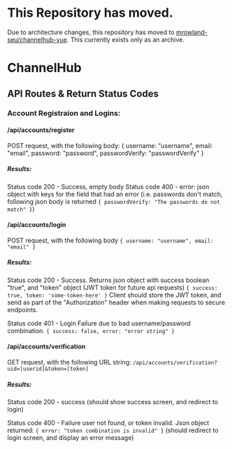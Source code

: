 # This Repository has moved.
Due to architecture changes, this repository has moved to [mrowland-seu/channelhub-vue](https://github.com/mrowland-seu/channelhub-vue). This currently exists only as an archive. 



# ChannelHub

## API Routes & Return Status Codes

### Account Registraion and Logins:

#### /api/accounts/register
POST request, with the following body:
{ username: "username", email: "email", password: "password", passwordVerify: "passwordVerify" }

##### Results:
Status code 200 - Success, empty body
Status code 400 - error: json object with keys for the field that had an error (i.e. passwords don't match, following json body is returned `{ passwordVerify: "The passwords do not match" }`)

#### /api/accounts/login
POST request, with the following body
`{ username: "username", email: "email" }`

##### Results:
Status code 200 - Success. Returns json object with success boolean "true", and "token" object (JWT token for future api requests)
`{ success: true, token: 'some-token-here' }`
Client should store the JWT token, and send as part of the "Authorization" header when making requests to secure endpoints.

Status code 401 - Login Failure due to bad username/password combination.
`{ success: false, error: "error string" }`

#### /api/accounts/verification
GET request, with the following URL string:
`/api/accounts/verification?uid=[userid]&token=[token]`

##### Results:
Status code 200 - success
(should show success screen, and redirect to login)

Status code 400 - Failure
user not found, or token invalid.
Json object returned: `{ error: "token combination is invalid" }`
(should redirect to login screen, and display an error message)
